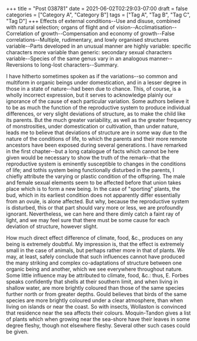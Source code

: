+++
title = "Post 038781"
date = 2021-06-02T02:29:03-07:00
draft = false
categories = ["Category A", "Category B"]
tags = ["Tag A", "Tag B", "Tag C", "Tag D"]
+++
Effects of external conditions--Use and disuse, combined with natural selection; organs of flight and of vision--Acclimatisation--Correlation of growth--Compensation and economy of growth--False correlations--Multiple, rudimentary, and lowly organised structures variable--Parts developed in an unusual manner are highly variable: specific characters more variable than generic: secondary sexual characters variable--Species of the same genus vary in an analogous manner--Reversions to long-lost characters--Summary.

I have hitherto sometimes spoken as if the variations--so common and multiform in organic beings under domestication, and in a lesser degree in those in a state of nature--had been due to chance. This, of course, is a wholly incorrect expression, but it serves to acknowledge plainly our ignorance of the cause of each particular variation. Some authors believe it to be as much the function of the reproductive system to produce individual differences, or very slight deviations of structure, as to make the child like its parents. But the much greater variability, as well as the greater frequency of monstrosities, under domestication or cultivation, than under nature, leads me to believe that deviations of structure are in some way due to the nature of the conditions of life, to which the parents and their more remote ancestors have been exposed during several generations. I have remarked in the first chapter--but a long catalogue of facts which cannot be here given would be necessary to show the truth of the remark--that the reproductive system is eminently susceptible to changes in the conditions of life; and tothis system being functionally disturbed in the parents, I chiefly attribute the varying or plastic condition of the offspring. The male and female sexual elements seem to be affected before that union takes place which is to form a new being. In the case of "sporting" plants, the bud, which in its earliest condition does not apparently differ essentially from an ovule, is alone affected. But why, because the reproductive system is disturbed, this or that part should vary more or less, we are profoundly ignorant. Nevertheless, we can here and there dimly catch a faint ray of light, and we may feel sure that there must be some cause for each deviation of structure, however slight.

How much direct effect difference of climate, food, &c., produces on any being is extremely doubtful. My impression is, that the effect is extremely small in the case of animals, but perhaps rather more in that of plants. We may, at least, safely conclude that such influences cannot have produced the many striking and complex co-adaptations of structure between one organic being and another, which we see everywhere throughout nature. Some little influence may be attributed to climate, food, &c.: thus, E. Forbes speaks confidently that shells at their southern limit, and when living in shallow water, are more brightly coloured than those of the same species further north or from greater depths. Gould believes that birds of the same species are more brightly coloured under a clear atmosphere, than when living on islands or near the coast. So with insects, Wollaston is convinced that residence near the sea affects their colours. Moquin-Tandon gives a list of plants which when growing near the sea-shore have their leaves in some degree fleshy, though not elsewhere fleshy. Several other such cases could be given.
